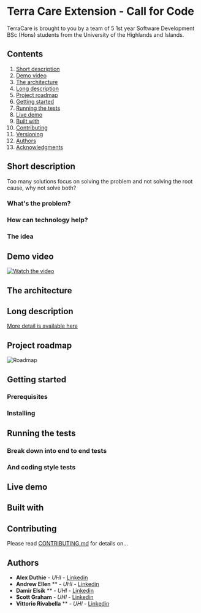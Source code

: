 # Terra Care Extension - Call for Code

TerraCare is brought to you by a team of 5 1st year Software Development BSc (Hons) students from the University of the Highlands and Islands.

## Contents

1. [Short description](#short-description)
1. [Demo video](#demo-video)
1. [The architecture](#the-architecture)
1. [Long description](#long-description)
1. [Project roadmap](#project-roadmap)
1. [Getting started](#getting-started)
1. [Running the tests](#running-the-tests)
1. [Live demo](#live-demo)
1. [Built with](#built-with)
1. [Contributing](#contributing)
1. [Versioning](#versioning)
1. [Authors](#authors)
1. [Acknowledgments](#acknowledgments)

## Short description

Too many solutions focus on solving the problem and not solving the root cause, why not solve both?

### What's the problem?


### How can technology help?


### The idea


## Demo video

[![Watch the video](https://github.com/AlexDuthie/TerraCare-Extension/blob/main/assets/images/thumbnail.png)](https://youtu.be/lfMkRlTaE3M)

## The architecture


## Long description

[More detail is available here](DESCRIPTION.md)

## Project roadmap

![Roadmap]()

## Getting started

### Prerequisites

### Installing

## Running the tests

### Break down into end to end tests

### And coding style tests

## Live demo

## Built with

## Contributing

Please read [CONTRIBUTING.md](CONTRIBUTING.md) for details on...

## Authors

* **Alex Duthie** - *UHI* - [Linkedin](https://www.linkedin.com/in/alexduthielnkdn/)
* **Andrew Ellen** ** - *UHI* - [Linkedin](https://www.linkedin.com/in/andrew-ellen-3719361b5/)
* **Damir Elsik** ** - *UHI* - [Linkedin](https://www.linkedin.com/in/damir-elsik-36452b1b8/)
* **Scott Graham** - *UHI* - [Linkedin](https://www.linkedin.com/in/scott-graham-42aa6b190/)
* **Vittorio Rivabella** ** - *UHI* - [Linkedin](https://www.linkedin.com/in/vittorio-rivabella/)
